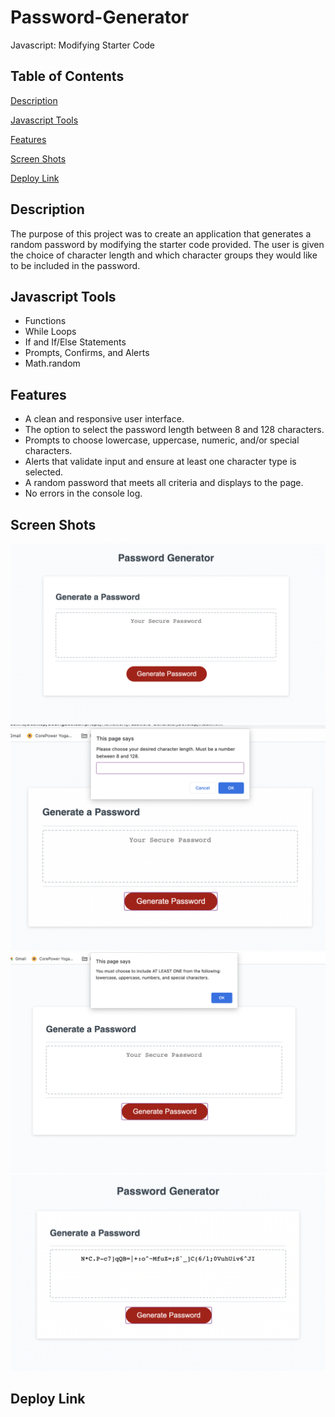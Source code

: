 # Password-Generator
Javascript: Modifying Starter Code
## Table of Contents ##
[Description](https://github.com/CaitlinCollins/Password-Generator#description)

[Javascript Tools](https://github.com/CaitlinCollins/Password-Generator#javascript-tools)

[Features](https://github.com/CaitlinCollins/Password-Generator#features)

[Screen Shots](https://github.com/CaitlinCollins/Password-Generator#screen-shots)

[Deploy Link](https://github.com/CaitlinCollins/Password-Generator#deploy-link)
## Description ##
The purpose of this project was to create an application that generates a random password by modifying the starter code provided. The user is given the choice of character length and which character groups they would like to be included in the password. 
## Javascript Tools ##
* Functions
* While Loops
* If and If/Else Statements
* Prompts, Confirms, and Alerts
* Math.random
## Features ##
* A clean and responsive user interface.
* The option to select the password length between 8 and 128 characters.
* Prompts to choose lowercase, uppercase, numeric, and/or special characters.
* Alerts that validate input and ensure at least one character type is selected.
* A random password that meets all criteria and displays to the page.
* No errors in the console log.
## Screen Shots ##
![](https://github.com/CaitlinCollins/Password-Generator/blob/main/Assets/Password1.png)
![](https://github.com/CaitlinCollins/Password-Generator/blob/main/Assets/Password2.png)
![](https://github.com/CaitlinCollins/Password-Generator/blob/main/Assets/Password3.png)
![](https://github.com/CaitlinCollins/Password-Generator/blob/main/Assets/Password4.png)

## Deploy Link ##

